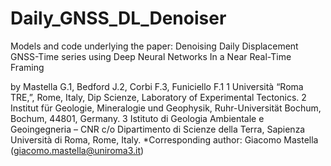 # Daily_GNSS_DL_Denoiser
Models and code underlying the paper: 
Denoising Daily Displacement GNSS-Time series using Deep Neural Networks In a Near Real-Time Framing

by Mastella G.1, Bedford J.2,  Corbi F.3, Funiciello F.1
1 Università “Roma TRE,”, Rome, Italy, Dip Scienze, Laboratory of Experimental Tectonics.
2 Institut für Geologie, Mineralogie und Geophysik, Ruhr-Universität Bochum, Bochum, 44801, Germany.
3 Istituto di Geologia Ambientale e Geoingegneria – CNR c/o Dipartimento di Scienze della Terra, Sapienza Università di Roma, Rome, Italy.
*Corresponding author: Giacomo Mastella (giacomo.mastella@uniroma3.it)

